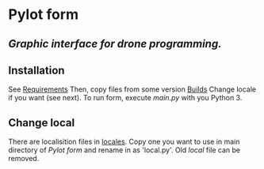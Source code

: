# Pylot form
## _Graphic interface for drone programming._

## Installation
See [Requirements](https://github.com/MAZASA-mzs/tello#requirements)
Then, copy files from some version [Builds](https://github.com/MAZASA-mzs/tello/tree/master/Pylot%20form/Builds)
Change locale if you want (see next).
To run form, execute _main.py_ with you Python 3.

## Change local
There are localisition files in [locales](https://github.com/MAZASA-mzs/tello/tree/master/Pylot%20form/locales).
Copy one you want to use in main directory of _Pylot form_ and rename in as 'local.py'.
Old _local_ file can be removed.


